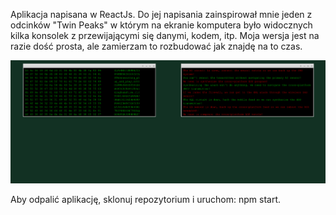 Aplikacja napisana w ReactJs. Do jej napisania zainspirował mnie jeden z odcinków "Twin Peaks" w którym na ekranie komputera było widocznych kilka konsolek z przewijającymi się danymi, kodem, itp. Moja wersja jest na razie dość prosta, ale zamierzam to rozbudować jak znajdę na to czas.

![Screenshot](https://raw.githubusercontent.com/jakubthedeveloper/HackersScreen/master/public/screenshot.png)

Aby odpalić aplikację, sklonuj repozytorium i uruchom: npm start.
